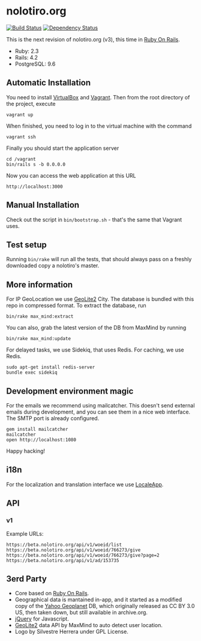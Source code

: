 # nolotiro.org

[![Build Status][Travis Badge]][Travis URL]
[![Dependency Status][Gemnasium Badge]][Gemnasium URL]

This is the next revision of nolotiro.org (v3), this time in [Ruby On Rails].

* Ruby: 2.3
* Rails: 4.2
* PostgreSQL: 9.6

## Automatic Installation

You need to install [VirtualBox] and [Vagrant]. Then from the root directory of
the project, execute

```
vagrant up
 ```

When finished, you need to log in to the virtual machine with the command

```
vagrant ssh

```

Finally you should start the application server

```
cd /vagrant
bin/rails s -b 0.0.0.0
```

Now you can access the web application at this URL

```
http://localhost:3000
```

## Manual Installation

Check out the script in `bin/bootstrap.sh` - that's the same that Vagrant uses.

## Test setup

Running `bin/rake` will run all the tests, that should always pass on a freshly
downloaded copy a nolotiro's master.

## More information

For IP GeoLocation we use [GeoLite2] City. The database is bundled with this
repo in compressed format. To extract the database, run

```
bin/rake max_mind:extract
```

You can also, grab the latest version of the DB from MaxMind by running

```
bin/rake max_mind:update
```

For delayed tasks, we use Sidekiq, that uses Redis. For caching, we use Redis.

```
sudo apt-get install redis-server
bundle exec sidekiq
```

## Development environment magic

For the emails we recommend using mailcatcher. This doesn't send external emails
during development, and you can see them in a nice web interface. The SMTP port
is already configured.

```
gem install mailcatcher
mailcatcher
open http://localhost:1080
```

Happy hacking!

## i18n

For the localization and translation interface we use [LocaleApp].

## API

### v1

Example URLs:

```
https://beta.nolotiro.org/api/v1/woeid/list
https://beta.nolotiro.org/api/v1/woeid/766273/give
https://beta.nolotiro.org/api/v1/woeid/766273/give?page=2
https://beta.nolotiro.org/api/v1/ad/153735
```

## 3erd Party

* Core based on [Ruby On Rails].
* Geographical data is mantained in-app, and it started as a modified copy of
  the [Yahoo Geoplanet] DB, which originally released as CC BY 3.0 US, then
  taken down, but still available in archive.org.
* [jQuery] for Javascript.
* [GeoLite2] data API by MaxMind to auto detect user location.
* Logo by Silvestre Herrera under GPL License.

[Gemnasium Badge]: https://gemnasium.com/alabs/nolotiro.org.svg
[Gemnasium URL]: https://gemnasium.com/alabs/nolotiro.org
[Geolite2]: https://dev.maxmind.com/geoip/geoip2/geolite2
[Google Recaptcha]: https://www.google.com/recaptcha/admin#list
[jQuery]: https://jquery.com
[Localeapp]: https://accounts.localeapp.com/projects/6872
[Phantomjs Bug]: https://github.com/ariya/phantomjs/issues/13953
[Ruby on Rails]: http://rubyonrails.org
[Travis Badge]: https://travis-ci.org/alabs/nolotiro.org.png
[Travis Bug]: https://github.com/travis-ci/travis-ci/issues/3225
[Travis URL]: https://travis-ci.org/alabs/nolotiro.org
[Vagrant]: https://www.vagrantup.com/
[Virtualbox]: https://www.virtualbox.org/
[Yahoo Geoplanet]: https://archive.org/details/geoplanet_data_7.10.0.zip
